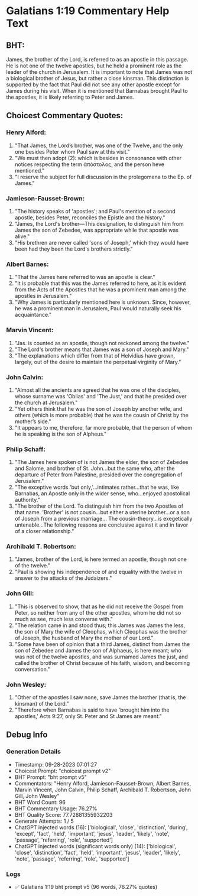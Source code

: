 # Galatians 1:19 Commentary Help Text

## BHT:
James, the brother of the Lord, is referred to as an apostle in this passage. He is not one of the twelve apostles, but he held a prominent role as the leader of the church in Jerusalem. It is important to note that James was not a biological brother of Jesus, but rather a close kinsman. This distinction is supported by the fact that Paul did not see any other apostle except for James during his visit. When it is mentioned that Barnabas brought Paul to the apostles, it is likely referring to Peter and James.

## Choicest Commentary Quotes:
### Henry Alford:
1. "That James, the Lord’s brother, was one of the Twelve, and the only one besides Peter whom Paul saw at this visit."
2. "We must then adopt (2): which is besides in consonance with other notices respecting the term ἀπόστολος, and the person heve mentioned."
3. "I reserve the subject for full discussion in the prolegomena to the Ep. of James."

### Jamieson-Fausset-Brown:
1. "The history speaks of 'apostles'; and Paul's mention of a second apostle, besides Peter, reconciles the Epistle and the history."
2. "James, the Lord's brother—This designation, to distinguish him from James the son of Zebedee, was appropriate while that apostle was alive."
3. "His brethren are never called 'sons of Joseph,' which they would have been had they been the Lord's brothers strictly."

### Albert Barnes:
1. "That the James here referred to was an apostle is clear."
2. "It is probable that this was the James referred to here, as it is evident from the Acts of the Apostles that he was a prominent man among the apostles in Jerusalem."
3. "Why James is particularly mentioned here is unknown. Since, however, he was a prominent man in Jerusalem, Paul would naturally seek his acquaintance."

### Marvin Vincent:
1. "Jas. is counted as an apostle, though not reckoned among the twelve."
2. "The Lord's brother means that James was a son of Joseph and Mary."
3. "The explanations which differ from that of Helvidius have grown, largely, out of the desire to maintain the perpetual virginity of Mary."

### John Calvin:
1. "Almost all the ancients are agreed that he was one of the disciples, whose surname was 'Oblias' and 'The Just,' and that he presided over the church at Jerusalem."
2. "Yet others think that he was the son of Joseph by another wife, and others (which is more probable) that he was the cousin of Christ by the mother’s side."
3. "It appears to me, therefore, far more probable, that the person of whom he is speaking is the son of Alpheus."

### Philip Schaff:
1. "The James here spoken of is not James the elder, the son of Zebedee and Salome, and brother of St. John...but the same who, after the departure of Peter from Palestine, presided over the congregation of Jerusalem."
2. "The exceptive words 'but only,'...intimates rather...that he was, like Barnabas, an Apostle only in the wider sense, who...enjoyed apostolical authority."
3. "The brother of the Lord. To distinguish him from the two Apostles of that name. 'Brother' is not cousin...but either a uterine brother...or a son of Joseph from a previous marriage... The cousin-theory...is exegetically untenable...The following reasons are conclusive against it and in favor of a closer relationship."

### Archibald T. Robertson:
1. "James, brother of the Lord, is here termed an apostle, though not one of the twelve." 
2. "Paul is showing his independence of and equality with the twelve in answer to the attacks of the Judaizers."

### John Gill:
1. "This is observed to show, that as he did not receive the Gospel from Peter, so neither from any of the other apostles, whom he did not so much as see, much less converse with."
2. "The relation came in and stood thus; this James was James the less, the son of Mary the wife of Cleophas, which Cleophas was the brother of Joseph, the husband of Mary the mother of our Lord."
3. "Some have been of opinion that a third James, distinct from James the son of Zebedee and James the son of Alphaeus, is here meant; who was not of the twelve apostles, and was surnamed James the just, and called the brother of Christ because of his faith, wisdom, and becoming conversation."

### John Wesley:
1. "Other of the apostles I saw none, save James the brother (that is, the kinsman) of the Lord."
2. "Therefore when Barnabas is said to have 'brought him into the apostles,' Acts 9:27, only St. Peter and St James are meant."


## Debug Info
### Generation Details
- Timestamp: 09-28-2023 07:01:27
- Choicest Prompt: "choicest prompt v2"
- BHT Prompt: "bht prompt v5"
- Commentators: "Henry Alford, Jamieson-Fausset-Brown, Albert Barnes, Marvin Vincent, John Calvin, Philip Schaff, Archibald T. Robertson, John Gill, John Wesley"
- BHT Word Count: 96
- BHT Commentary Usage: 76.27%
- BHT Quality Score: 77.72881355932203
- Generate Attempts: 1 / 5
- ChatGPT injected words (16):
	['biological', 'close', 'distinction', 'during', 'except', 'fact', 'held', 'important', 'jesus', 'leader', 'likely', 'note', 'passage', 'referring', 'role', 'supported']
- ChatGPT injected words (significant words only) (14):
	['biological', 'close', 'distinction', 'fact', 'held', 'important', 'jesus', 'leader', 'likely', 'note', 'passage', 'referring', 'role', 'supported']

### Logs
- ✅ Galatians 1:19 bht prompt v5 (96 words, 76.27% quotes)
